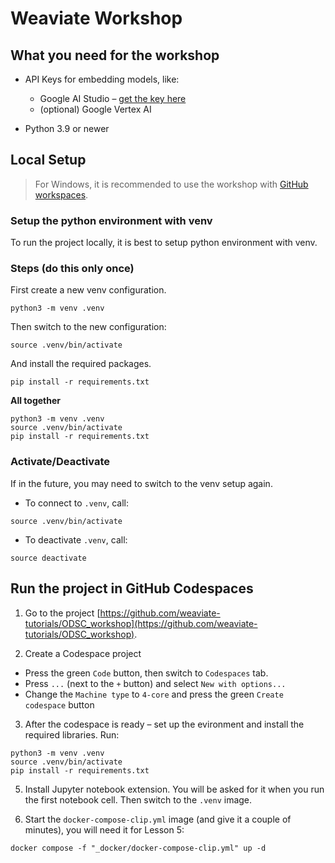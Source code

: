 # Weaviate Workshop


## What you need for the workshop

* API Keys for embedding models, like:
  * Google AI Studio – [get the key here](https://aistudio.google.com/app/u/0/apikey)
  * (optional) Google Vertex AI

* Python 3.9 or newer

## Local Setup

> For Windows, it is recommended to use the workshop with [GitHub workspaces](#run-the-project-in-github-codespaces).

### Setup the python environment with venv
To run the project locally, it is best to setup python environment with venv.

### Steps (do this only once)
First create a new venv configuration.
```
python3 -m venv .venv
```

Then switch to the new configuration:
```
source .venv/bin/activate
```

And install the required packages.
```
pip install -r requirements.txt
```

**All together**
```
python3 -m venv .venv
source .venv/bin/activate
pip install -r requirements.txt
```

### Activate/Deactivate
If in the future, you may need to switch to the venv setup again.

* To connect to `.venv`, call:
```
source .venv/bin/activate
```

* To deactivate `.venv`, call:

```
source deactivate
```

## Run the project in GitHub Codespaces

1. Go to the project [https://github.com/weaviate-tutorials/ODSC_workshop](https://github.com/weaviate-tutorials/ODSC_workshop).

2. Create a Codespace project
  * Press the green `Code` button, then switch to `Codespaces` tab.
  * Press `...` (next to the `+` button) and select `New with options...`
  * Change the `Machine type` to `4-core` and press the green `Create codespace` button

3. After the codespace is ready – set up the evironment and install the required libraries. Run:
```
python3 -m venv .venv
source .venv/bin/activate
pip install -r requirements.txt
```

5. Install Jupyter notebook extension. You will be asked for it when you run the first notebook cell. Then switch to the `.venv` image.

6. Start the `docker-compose-clip.yml` image (and give it a couple of minutes), you will need it for Lesson 5:
```
docker compose -f "_docker/docker-compose-clip.yml" up -d
```
